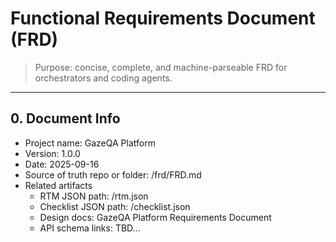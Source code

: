 # Functional Requirements Document (FRD)

> Purpose: concise, complete, and machine-parseable FRD for orchestrators and coding agents.

---

## 0. Document Info
- Project name: GazeQA Platform
- Version: 1.0.0
- Date: 2025-09-16
- Source of truth repo or folder: /frd/FRD.md
- Related artifacts
  - RTM JSON path: /rtm.json
  - Checklist JSON path: /checklist.json
  - Design docs: GazeQA Platform Requirements Document
  - API schema links: TBD...